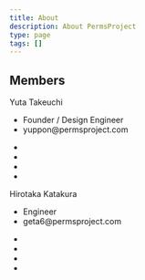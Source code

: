 ```yaml
---
title: About
description: About PermsProject
type: page
tags: []
---
```




## Members

<div class="avatars">
  <div class="avatar yuppon">
    <div class="head"></div>
    <div class="icon"></div>
    <div class="name">Yuta Takeuchi</div>
    <ul class="body">
      <li>Founder / Design Engineer</li>
      <li>
        <i data-feather="mail"></i>
        <span>yuppon@permsproject.com</span>
      </li>
    </ul>
    <ul class="social">
      <li>
        <a href="//twitter.com/yuppon" target="new">
          <i data-feather="twitter"></i>
        </a>
      </li>
      <li>
        <a href="//www.facebook.com/yuta.takeuchi.52" target="new">
          <i data-feather="facebook"></i>
        </a>
      </li>
      <li>
        <a href="//www.instagram.com/yuppon" target="new">
          <i data-feather="instagram"></i>
        </a>
      </li>
      <li>
        <a href="//github.com/yuppon" target="new">
          <i data-feather="github"></i>
        </a>
      </li>
    </ul>
  </div>
  <div class="avatar geta6">
    <div class="head"></div>
    <div class="icon"></div>
    <div class="name">Hirotaka Katakura</div>
    <ul class="body">
      <li>Engineer</li>
      <li>
        <i data-feather="mail"></i>
        <span>geta6@permsproject.com</span>
      </li>
    </ul>
    <ul class="social">
      <li>
        <a href="//twitter.com/geta6" target="new">
          <i data-feather="twitter"></i>
        </a>
      </li>
      <li>
        <a href="//www.facebook.com/geta6" target="new">
          <i data-feather="facebook"></i>
        </a>
      </li>
      <li>
        <a href="//www.instagram.com/geta6" target="new">
          <i data-feather="instagram"></i>
        </a>
      </li>
      <li>
        <a href="//github.com/geta6" target="new">
          <i data-feather="github"></i>
        </a>
      </li>
    </ul>
  </div>
</div>
